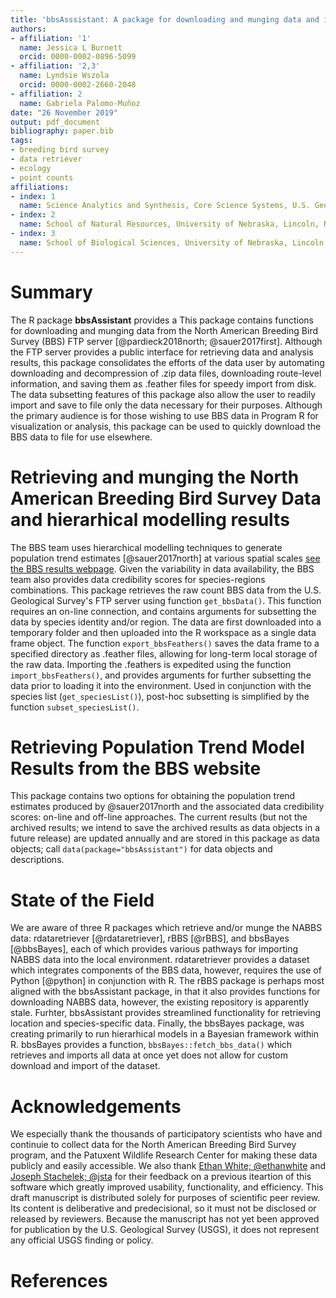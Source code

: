 ```yaml
---
title: 'bbsAsssistant: A package for downloading and munging data and information from the North American Breeding Bird Survey'
authors:
- affiliation: '1'
  name: Jessica L Burnett
  orcid: 0000-0002-0896-5099
- affiliation: '2,3'
  name: Lyndsie Wszola
  orcid: 0000-0002-2660-2048
- affiliation: 2
  name: Gabriela Palomo-Muñoz
date: "26 November 2019"
output: pdf_document
bibliography: paper.bib
tags:
- breeding bird survey
- data retriever
- ecology
- point counts
affiliations:
- index: 1
  name: Science Analytics and Synthesis, Core Science Systems, U.S. Geological Survey, Denver, Colorado, USA
- index: 2
  name: School of Natural Resources, University of Nebraska, Lincoln, Nebraska, USA
- index: 3
  name: School of Biological Sciences, University of Nebraska, Lincoln, Nebraska, USA
---
```


# Summary
The R package __bbsAssistant__ provides a 
This package contains functions for downloading and munging data from the North American Breeding Bird Survey (BBS) FTP server [@pardieck2018north; @sauer2017first]. Although the FTP server provides a public interface for retrieving data and analysis results, this package consolidates the efforts of the data user by automating downloading and decompression of .zip data files, downloading route-level information, and saving them as .feather files for speedy import from disk. The data subsetting features of this package also allow the user to readily import and save to file only the data necessary for their purposes. Although the primary audience is for those wishing to use BBS data in Program R for visualization or analysis, this package can be used to quickly download the BBS data to file for use elsewhere. 

# Retrieving and munging the North American Breeding Bird Survey Data and hierarhical modelling results 
The BBS team uses hierarchical modelling techniques to generate population trend estimates [@sauer2017north] at various spatial scales [see the BBS results webpage](https://www.mbr-pwrc.usgs.gov/). Given the variability in data availability, the BBS team also provides data credibility scores for species-regions combinations. This package retrieves the raw count BBS data from the U.S. Geological Survey's FTP server using function `get_bbsData()`. This function requires an on-line connection, and contains arguments for subsetting the data by species identity and/or region. The data are first downloaded into a temporary folder and then uploaded into the R workspace as a single data frame object. The function 
`export_bbsFeathers()` saves the data frame to a specified directory as .feather files, allowing for long-term local storage of the raw data. Importing the .feathers is expedited using the function `import_bbsFeathers()`, and provides arguments for further subsetting the data prior to loading it into the environment. Used in conjunction with the species list (`get_speciesList()`), post-hoc subsetting is simplified by the function `subset_speciesList()`. 

# Retrieving Population Trend Model Results from the BBS website
This package contains two options for obtaining the population trend estimates produced by @sauer2017north and the associated data credibility scores: on-line and off-line approaches. The current results (but not the archived results; we intend to save the archived results as data objects in a future release) are updated annually and are stored in this package as data objects; call `data(package="bbsAssistant")` for data objects and descriptions. 

# State of the Field
We are aware of three R packages which retrieve and/or munge the NABBS data: rdataretriever [@rdataretriever], rBBS [@rBBS], and bbsBayes [@bbsBayes], each of which provides various pathways for importing NABBS data into the local environment. rdataretriever provides a dataset which integrates components of the BBS data, however, requires the use of Python [@python] in conjunction with R. The rBBS package is perhaps most aligned with the bbsAssistant package, in that it also provides functions for downloading NABBS data, however, the existing repository is apparently stale. Furhter, bbsAssistant provides streamlined functionality for retrieving location and species-specific data. Finally, the bbsBayes package, was creating primarily to run hierarhical models in a Bayesian framework within R. bbsBayes provides a function, `bbsBayes::fetch_bbs_data()` which retrieves and imports all data at once yet does not allow for custom download and import of the dataset. 
 
# Acknowledgements
We especially thank the thousands of participatory scientists who have and continuie to collect data for the North American Breeding Bird Survey program, and the Patuxent Wildlife Research Center for making these data publicly and easily accessible.  We also thank [Ethan White; \@ethanwhite](https://github.com/ethanwhite) and [Joseph Stachelek; \@jsta](https://github.com/ethanwhite) for their feedback on a previous iteartion of this software which greatly improved usability, functionality, and efficiency. 
This draft manuscript is distributed solely for purposes of scientific peer review. Its content is deliberative and predecisional, so it must not be disclosed or released by reviewers. Because the manuscript has not yet been approved for publication by the U.S. Geological Survey (USGS), it does not represent any official USGS finding or policy.

# References
